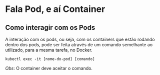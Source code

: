 # Fala Pod, e aí Container
Como interagir com os Pods
---

A interação com os pods, ou seja, com os containers que estão rodando dentro dos pods, pode ser feita através de um comando semelhante ao utilizado, para a mesma tarefa, no Docker.

```
kubectl exec -it [nome-do-pod] [comando]
```

*Obs*: O container deve aceitar o comando.